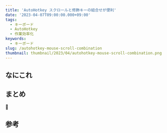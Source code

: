```yaml
---
title: 'AutoHotkey スクロールと修飾キーの組合せが便利'
date: '2023-04-07T09:00:00.000+09:00'
tags:
  - キーボード
  - AutoHotkey
  - 作業効率化
keywords:
  - キーボード
slug: /autohotkey-mouse-scroll-combination
thumbnail: thumbnail/2023/04/autohotkey-mouse-scroll-combination.png
---
```


## なにこれ

## まとめ

🍅

## 参考
